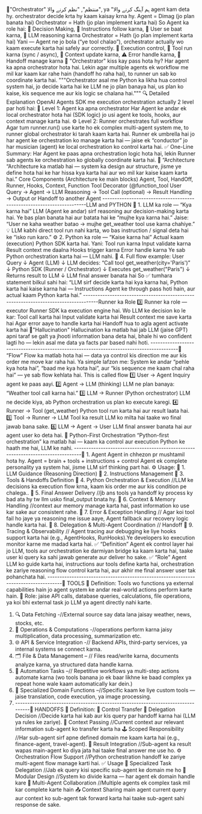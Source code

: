🔹"Orchestrator" منتظم", "نظم کرنے والا", ya "ہم آہنگ کرنے والا
agent kam deta hy. orchestrator decide krta hy kaam kaisay krna hy.
Agent = Dimag (jo plan banata hai)
Orchestrator = Hath (jo plan implement karta hai)
So Agent ka role hai:
🧩 Decision Making, 📖 Instructions follow karna, 💬 User se baat karna, 🧠 LLM reasoning karna
Orchestrator = Hath (jo plan implement karta hai)
Yani — Agent ne jo bola (“ye tool chalao”), orchestrator actually wo kaam execute karta hai safely aur correctly.
🔄 Execution control, 🧱 Tool run karna (sync / async), 🧩 Context update karna, ⚠️ Error handle karna, 🤝 Handoff manage karna
🔹 "Orchestrator" kiss kay pass hota hy?
Har agent ka apna orchestrator hota hai.
Lekin agar multiple agents ek workflow me mil kar kaam kar rahe hain (handoff ho raha hai),
to runner un sab ko coordinate karta hai.
"""Orchestrator asal me Python ka likha hua control system hai,
jo decide karta hai ke LLM ne jo plan banaya hai,
us plan ko kaise, kis sequence me aur kis logic se chalana hai."""
🔍 Detailed Explanation
OpenAI Agents SDK me execution orchestration actually 2 level par hoti hai:
🧠 Level 1: Agent ka apna orchestrator
Har Agent ke andar ek local orchestrator hota hai (SDK logic)
jo usi agent ke tools, hooks, aur context manage karta hai.
⚙️ Level 2: Runner orchestrates full workflow
Agar tum runner.run() use karte ho ek complex multi-agent system me,
to runner global orchestrator ki tarah kaam karta hai.
Runner ek umbrella hai jo har agent ke orchestration ko manage karta hai
— jaise ek “conductor” jo har musician (agent) ke local orchestration ko control karta hai.
✅ One-Line Summary:
Har Agent ke paas apna orchestration logic hota hai,
lekin Runner sab agents ke orchestration ko globally coordinate karta hai.
🔹 “Architecture 
“Architecture ka matlab hai — system ka design aur structure, jisme ye define hota hai ke har hissa kya karta hai aur wo mil kar kaise kaam karta hai.”
Core Components (Architecture ke main blocks)
Agent, Tool, HandOff, Runner, Hooks, Context, Function Tool Decorator (@function_tool
User Query → Agent → LLM Reasoning → Tool Call (optional) → 
Result Handling → Output or Handoff to another Agent
-----------------------------------------------------------------------LLM and PYTHON
🧠 1. LLM ka role — “Kya karna hai”
LLM (Agent ke andar) sirf reasoning aur decision-making karta hai.
Ye bas plan banata hai aur batata hai ke “mujhe kya karna hai.”
Jaise:
“User ne kaha weather batao → mujhe get_weather tool use karna chahiye.”
💡 LLM kabhi direct tool run nahi karta,
wo bas instruction / signal deta hai ke “isko run karo.”
⚙️ 2. Python ka role — “Kaise karna hai”
Actual kaam (execution) Python SDK karta hai.
Yani:
Tool run karna
Input validate karna
Result context me daalna
Hooks trigger karna
Error handle karna
Ye sab Python orchestration karta hai — LLM nahi.
🔁 4. Full flow example:
User Query
   ↓
Agent (LLM)
   ↓
LLM decides: “Call tool get_weather(city='Paris')”
   ↓
Python SDK (Runner / Orchestrator)
   ↓
Executes get_weather("Paris")
   ↓
Returns result to LLM
   ↓
LLM final answer banata hai
So ✅ tumhara statement bilkul sahi hai:
“LLM sirf decide karta hai kya karna hai,
Python karta hai kaise karna hai —
Instructions Agent ke through pass hoti hain,
aur actual kaam Python karta hai.”
------------------------------------------------------------------------------------Runner ka Role
3️⃣ Runner ka role — executor
Runner SDK ka execution engine hai.
Wo LLM ke decision ko le kar:
Tool call karta hai
Input validate karta hai
Result context me save karta hai
Agar error aaye to handle karta hai
Handoff hua to agla agent activate karta hai
🔹"Hallucination"
Hallucination ka matlab hai jab LLM (jaise GPT) apni taraf se galt ya jhooti information bana deta hai,
bhale hi wo confident lagti ho — lekin asal me data ya facts par based nahi hoti.
-----------------------------------------------------------------------------------------🔹 “Flow”
Flow ka matlab hota hai —
data ya control kis direction me aur kis order me move kar raha hai.
Ya simple lafzon me:
System ke andar “pehle kya hota hai”, “baad me kya hota hai”, aur “kis sequence me kaam chal raha hai” —
ye sab flow kehlata hai.
This is called flow 
1️⃣ User → Agent
Inquiry agent ke paas aayi.
2️⃣ Agent → LLM (thinking)
LLM ne plan banaya: “Weather tool call karna hai.”
3️⃣ LLM → Runner (Python orchestrator)
LLM ne decide kiya, ab Python orchestration us plan ko execute karegi.
4️⃣ Runner → Tool (get_weather)
Python tool run karta hai aur result laata hai.
5️⃣ Tool → Runner → LLM
Tool ka result LLM ko milta hai taake wo final jawab bana sake.
6️⃣ LLM → Agent → User
LLM final answer banata hai aur agent user ko deta hai.
🔹 Python-First Orchestration
“Python-first orchestration” ka matlab hai —
kaam ka control aur execution Python ke haath me hai, LLM ke nahi.
---------------------------------------------------------------------------------🔹 1. Agent
Agent in chhezon pr mushtamil hota hy. 
Agent = brain + tools + instructions + control
Agent ek complete personality ya system hai,
jisme LLM sirf thinking part hai.
⚙️ Usage:
🔹 1. LLM Guidance (Reasoning Direction)
🔹 2. Instructions Management
🔹 3. Tools & Handoffs Definition
🔹 4. Python Orchestration & Execution //LLM ke decisions ka execution flow krna, kaam kis order me aur kis condition pe chalega..
🔹 5. Final Answer Delivery //jb ans tools ya handoff ky process ky bad ata hy tw llm usko final_output bnata hy. 
🔹 6. Context & Memory Handling //context aur memory manage karta hai, past information ko use kar sake aur consistent rahe.
🔹 7. Error & Exception Handling // Agar koi tool fail ho jaye ya reasoning me issue aaye, Agent fallback aur recovery logic handle karta hai.
🔹 8. Delegation & Multi-Agent Coordination // Handoff
🔹 9. Tracing & Observability // Agent tracing aur debugging ke liye hooks support karta hai (e.g., AgentHooks, RunHooks).Ye developers ko execution monitor karne me madad karta hai.
✅ “Definition”
Agent ek control layer hai jo LLM, tools aur orchestration ke darmiyan bridge ka kaam karta hai, taake user ki query ka sahi jawab generate aur deliver ho sake.
✅ “Role”
Agent LLM ko guide karta hai, instructions aur tools define karta hai, orchestration ke zariye reasoning flow control karta hai, aur akhir me final answer user tak pohanchata hai.
------------------------------------------------------------------------------------🧰 TOOLS
📘 Definition:
Tools wo functions ya external capabilities hain jo agent system ke andar real-world actions perform karte hain.
🎯 Role:
jaise API calls, database queries, calculations, file operations, ya koi bhi external task jo LLM ya agent directly nahi karte.
1. 🔍 Data Fetching -//External source say data lana jaisay weather, news, stocks, etc.
2. 🧮 Operations & Computations -//operations perform karna jaisy multiplication, data processing, summarization etc.
3. 🌐 API & Service Integration -// Backend APIs, third-party services, ya internal systems se connect karna.
4. 🗂️ File & Data Management – // Files read/write karna, documents analyze karna, ya structured data handle karna.
5. 🔁 Automation Tasks –// Repetitive workflows ya multi-step actions automate karna (wo tools banana jo ek baar likhne ke baad complex ya repeat hone wale kaam automatically kar dein.)
6. 🧰 Specialized Domain Functions –//Specific kaam ke liye custom tools — jaise translation, code execution, ya image processing.
7. --------------------------------------------------------------------------------🤝 HANDOFFS
📘 Definition:
🔄 Control Transfer
🧠 Delegation Decision //Decide karta hai kab aur kis query par handoff karna hai (LLM ya rules ke zariye).
🧩 Context Passing //Current context aur relevant information sub-agent ko transfer karta ha
🕹️ Scoped Responsibility //Har sub-agent sirf apne defined domain me kaam karta hai (e.g., finance-agent, travel-agent).
🔁 Result Integration //Sub-agent ka result wapas main-agent ko diya jata hai taake final answer me use ho.
⚙️ Orchestration Flow Support //Python orchestration handoff ke zariye multi-agent flow manage karti hai.
✅ Usage
🤖 Specialized Task Delegation //Jab ek query kisi specific sub-agent ke domain me ho
🧠 Modular Design //System ko divide karna — har agent ek domain handle kare
🔄 Multi-Agent Collaboration //Multiple agents ek complex task mil kar complete karte hain
📤 Context Sharing main agent current query aur context ko sub-agent tak forward karta hai taake sub-agent sahi response de sake.

 
  

   
 


















